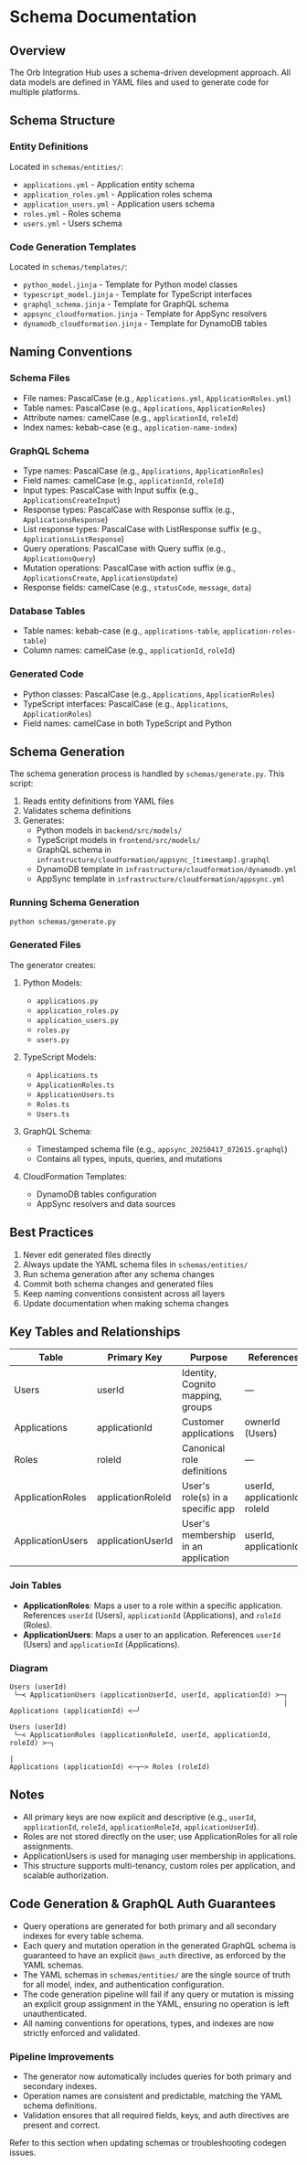# Schema Documentation

## Overview

The Orb Integration Hub uses a schema-driven development approach. All data models are defined in YAML files and used to generate code for multiple platforms.

## Schema Structure

### Entity Definitions
Located in `schemas/entities/`:

- `applications.yml` - Application entity schema
- `application_roles.yml` - Application roles schema
- `application_users.yml` - Application users schema
- `roles.yml` - Roles schema
- `users.yml` - Users schema

### Code Generation Templates
Located in `schemas/templates/`:

- `python_model.jinja` - Template for Python model classes
- `typescript_model.jinja` - Template for TypeScript interfaces
- `graphql_schema.jinja` - Template for GraphQL schema
- `appsync_cloudformation.jinja` - Template for AppSync resolvers
- `dynamodb_cloudformation.jinja` - Template for DynamoDB tables

## Naming Conventions

### Schema Files
- File names: PascalCase (e.g., `Applications.yml`, `ApplicationRoles.yml`)
- Table names: PascalCase (e.g., `Applications`, `ApplicationRoles`)
- Attribute names: camelCase (e.g., `applicationId`, `roleId`)
- Index names: kebab-case (e.g., `application-name-index`)

### GraphQL Schema
- Type names: PascalCase (e.g., `Applications`, `ApplicationRoles`)
- Field names: camelCase (e.g., `applicationId`, `roleId`)
- Input types: PascalCase with Input suffix (e.g., `ApplicationsCreateInput`)
- Response types: PascalCase with Response suffix (e.g., `ApplicationsResponse`)
- List response types: PascalCase with ListResponse suffix (e.g., `ApplicationsListResponse`)
- Query operations: PascalCase with Query suffix (e.g., `ApplicationsQuery`)
- Mutation operations: PascalCase with action suffix (e.g., `ApplicationsCreate`, `ApplicationsUpdate`)
- Response fields: camelCase (e.g., `statusCode`, `message`, `data`)

### Database Tables
- Table names: kebab-case (e.g., `applications-table`, `application-roles-table`)
- Column names: camelCase (e.g., `applicationId`, `roleId`)

### Generated Code
- Python classes: PascalCase (e.g., `Applications`, `ApplicationRoles`)
- TypeScript interfaces: PascalCase (e.g., `Applications`, `ApplicationRoles`)
- Field names: camelCase in both TypeScript and Python

## Schema Generation

The schema generation process is handled by `schemas/generate.py`. This script:

1. Reads entity definitions from YAML files
2. Validates schema definitions
3. Generates:
   - Python models in `backend/src/models/`
   - TypeScript models in `frontend/src/models/`
   - GraphQL schema in `infrastructure/cloudformation/appsync_[timestamp].graphql`
   - DynamoDB template in `infrastructure/cloudformation/dynamodb.yml`
   - AppSync template in `infrastructure/cloudformation/appsync.yml`

### Running Schema Generation

```bash
python schemas/generate.py
```

### Generated Files

The generator creates:

1. Python Models:
   - `applications.py`
   - `application_roles.py`
   - `application_users.py`
   - `roles.py`
   - `users.py`

2. TypeScript Models:
   - `Applications.ts`
   - `ApplicationRoles.ts`
   - `ApplicationUsers.ts`
   - `Roles.ts`
   - `Users.ts`

3. GraphQL Schema:
   - Timestamped schema file (e.g., `appsync_20250417_072615.graphql`)
   - Contains all types, inputs, queries, and mutations

4. CloudFormation Templates:
   - DynamoDB tables configuration
   - AppSync resolvers and data sources

## Best Practices

1. Never edit generated files directly
2. Always update the YAML schema files in `schemas/entities/`
3. Run schema generation after any schema changes
4. Commit both schema changes and generated files
5. Keep naming conventions consistent across all layers
6. Update documentation when making schema changes 

## Key Tables and Relationships

| Table             | Primary Key            | Purpose                                 | References                        |
|-------------------|-----------------------|-----------------------------------------|------------------------------------|
| Users             | userId                | Identity, Cognito mapping, groups       | —                                  |
| Applications      | applicationId         | Customer applications                   | ownerId (Users)                    |
| Roles             | roleId                | Canonical role definitions              | —                                  |
| ApplicationRoles  | applicationRoleId     | User's role(s) in a specific app        | userId, applicationId, roleId      |
| ApplicationUsers  | applicationUserId     | User's membership in an application     | userId, applicationId              |

### Join Tables

- **ApplicationRoles**: Maps a user to a role within a specific application. References `userId` (Users), `applicationId` (Applications), and `roleId` (Roles).
- **ApplicationUsers**: Maps a user to an application. References `userId` (Users) and `applicationId` (Applications).

### Diagram

```
Users (userId)
 └─< ApplicationUsers (applicationUserId, userId, applicationId) >─┐
                                                                   |
Applications (applicationId) <─┘

Users (userId)
 └─< ApplicationRoles (applicationRoleId, userId, applicationId, roleId) >─┐
                                                                           |
Applications (applicationId) <─┬─> Roles (roleId)
```

## Notes
- All primary keys are now explicit and descriptive (e.g., `userId`, `applicationId`, `roleId`, `applicationRoleId`, `applicationUserId`).
- Roles are not stored directly on the user; use ApplicationRoles for all role assignments.
- ApplicationUsers is used for managing user membership in applications.
- This structure supports multi-tenancy, custom roles per application, and scalable authorization. 

## Code Generation & GraphQL Auth Guarantees

- Query operations are generated for both primary and all secondary indexes for every table schema.
- Each query and mutation operation in the generated GraphQL schema is guaranteed to have an explicit `@aws_auth` directive, as enforced by the YAML schemas.
- The YAML schemas in `schemas/entities/` are the single source of truth for all model, index, and authentication configuration.
- The code generation pipeline will fail if any query or mutation is missing an explicit group assignment in the YAML, ensuring no operation is left unauthenticated.
- All naming conventions for operations, types, and indexes are now strictly enforced and validated.

### Pipeline Improvements
- The generator now automatically includes queries for both primary and secondary indexes.
- Operation names are consistent and predictable, matching the YAML schema definitions.
- Validation ensures that all required fields, keys, and auth directives are present and correct.

Refer to this section when updating schemas or troubleshooting codegen issues. 
